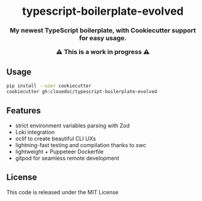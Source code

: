 <h1 align="center">
	 typescript-boilerplate-evolved
</h1>

<h3 align="center">
	My newest TypeScript boilerplate, with Cookiecutter support for easy usage.

**⚠️ This is a work in progress ⚠️**

</h3>

## Usage

```bash
pip install --user cookiecutter
cookiecutter gh:clouedoc/typescript-boilerplate-evolved
```

## Features

- strict environment variables parsing with Zod
- Loki integration
- oclif to create beautiful CLI UXs
- lightning-fast testing and compilation thanks to _swc_
- lightweight + Puppeteer Dockerfile
- gitpod for seamless remote development

## License

This code is released under the MIT License
